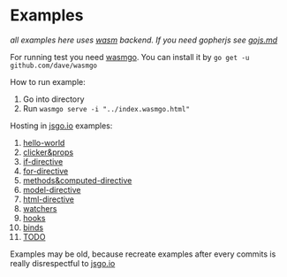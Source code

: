 # Examples

*all examples here uses [wasm](https://github.com/gascore/gas-web) backend.
If you need gopherjs see [gojs.md](https://github.com/gascore/gas/blob/master/examples/gojs.md)*

For running test you need [wasmgo](https://github.com/dave/wasmgo).
You can install it by `go get -u github.com/dave/wasmgo`

How to run example:

1. Go into directory
2. Run `wasmgo serve -i "../index.wasmgo.html"`


Hosting in [jsgo.io](https://jsgo.io) examples:

1.  [hello-world](https://jsgo.io/5c2d7c2fbaf70f9c43249a39a1efa857cce61527)
2.  [clicker&props](https://jsgo.io/ca838e25fe2f8b4045629ffbbafea4e4344dc144)
3.  [if-directive](https://jsgo.io/277b7d18ed6d5a7aa007155e72eb54aa08b16813)
4.  [for-directive](https://jsgo.io/7e6866d8140894117824cdc78e59d448d698325a)
5.  [methods&computed-directive](https://jsgo.io/9af6e9522796a349d978ff5ca1411a256cc01dca)
6.  [model-directive](https://jsgo.io/5607d4d8ffaace2860c684cfe5d42300c534cf00)
7.  [html-directive](https://jsgo.io/ab65c638e02a18c712e05ca3d2a596636ef6fb4c)
8.  [watchers](https://jsgo.io/5d5c31031119d6fe644cfeb97844e5a7c986deb7)
9.  [hooks](https://jsgo.io/fefbe168d29655e42b71460212723b2c04536164)
10. [binds](https://jsgo.io/327e3e50677329e8963ccc55051832d7c0609c28)
11. [TODO](https://jsgo.io/27d3eec6f8a6debfb30ebac2434b36ec66dd71d6)

Examples may be old, because recreate examples after every commits is really disrespectful to [jsgo.io](https://jsgo.io)